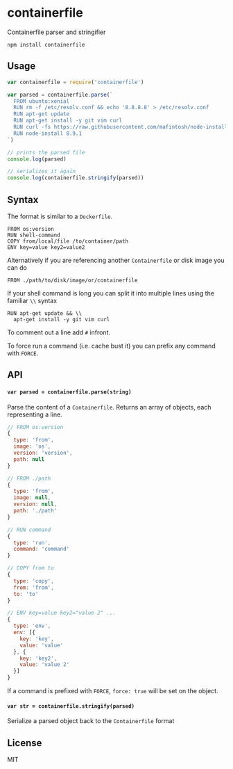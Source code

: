 # containerfile

Containerfile parser and stringifier

```
npm install containerfile
```

## Usage

``` js
var containerfile = require('containerfile')

var parsed = containerfile.parse(`
  FROM ubuntu:xenial
  RUN rm -f /etc/resolv.conf && echo '8.8.8.8' > /etc/resolv.conf
  RUN apt-get update
  RUN apt-get install -y git vim curl
  RUN curl -fs https://raw.githubusercontent.com/mafintosh/node-install/master/install | sh
  RUN node-install 8.9.1
`)

// prints the parsed file
console.log(parsed)

// serializes it again
console.log(containerfile.stringify(parsed))
```

## Syntax

The format is similar to a `Dockerfile`.

```
FROM os:version
RUN shell-command
COPY from/local/file /to/container/path
ENV key=value key2=value2
```

Alternatively if you are referencing another `Containerfile` or disk image you can do

```
FROM ./path/to/disk/image/or/containerfile
```

If your shell command is long you can split it into multiple lines using the familiar `\\` syntax

```
RUN apt-get update && \\
  apt-get install -y git vim curl
```

To comment out a line add `#` infront.

To force run a command (i.e. cache bust it) you can prefix any command with `FORCE`.

## API

#### `var parsed = containerfile.parse(string)`

Parse the content of a `Containerfile`. 
Returns an array of objects, each representing a line.

``` js
// FROM os:version
{
  type: 'from',
  image: 'os',
  version: 'version',
  path: null
}

// FROM ./path
{
  type: 'from',
  image: null,
  version: null,
  path: './path'
}

// RUN command
{
  type: 'run',
  command: 'command'
}

// COPY from to
{
  type: 'copy',
  from: 'from',
  to: 'to'
}

// ENV key=value key2="value 2" ...
{
  type: 'env',
  env: [{
    key: 'key',
    value: 'value'
  }, {
    key: 'key2',
    value: 'value 2'
  }]
}
```

If a command is prefixed with `FORCE`, `force: true` will be set on the object.

#### `var str = containerfile.stringify(parsed)` 

Serialize a parsed object back to the `Containerfile` format

## License

MIT
